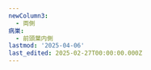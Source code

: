 ```yaml
---
newColumn3:
  - 両側
病巣:
  - 前頭葉内側
lastmod: '2025-04-06'
last_edited: 2025-02-27T00:00:00.000Z
---
```



